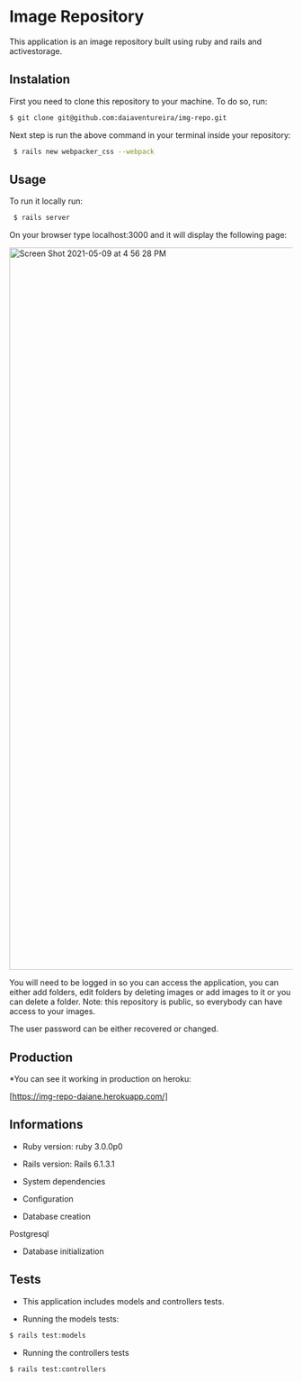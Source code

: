 # Image Repository

This application is an image repository built using ruby and rails and activestorage. 

## Instalation

First you need to clone this repository to your machine. To do so, run:

```bash
$ git clone git@github.com:daiaventureira/img-repo.git
```

Next step is run the above command in your terminal inside your repository:

```bash
 $ rails new webpacker_css --webpack 
```
## Usage


To run it locally run:

```bash
 $ rails server
```

On your browser type localhost:3000 and it will display the following page:

<img width="1282" alt="Screen Shot 2021-05-09 at 4 56 28 PM" src="https://user-images.githubusercontent.com/44145146/117586656-82017680-b0e7-11eb-8261-be60fd573549.png">

You will need to be logged in so you can access the application, you can either add folders, edit folders by deleting images or add images to it or you can delete a folder. Note: this repository is public, so everybody can have access to your images.
 
The user password can be either recovered or changed.

## Production 

*You can see it working in production on heroku:

[https://img-repo-daiane.herokuapp.com/]

## Informations

* Ruby version:  ruby 3.0.0p0

* Rails version: Rails 6.1.3.1

* System dependencies

* Configuration

* Database creation

 Postgresql

* Database initialization

## Tests


* This application includes models and controllers tests.

* Running the models tests:

```bash
$ rails test:models 
```

* Running the controllers tests

```bash
$ rails test:controllers
```



